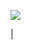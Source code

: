 [<img src="https://raw.githubusercontent.com/abhisheknaiidu/abhisheknaiidu/master/code.gif"/>](https://saikat.in/)


<typing-effect data-lines='["Hi, there! I\"m Saikat0326", 
    "Hi, there! I\"m Saikat Das",
    "Hi, there! I\"m https://saikat.in"]'>
  <span data-target="typing-effect.content"></span>
  <span data-target="typing-effect.cursor">|</span>
</typing-effect>